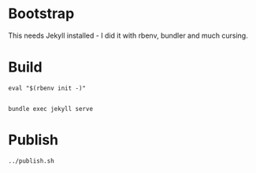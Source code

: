 # Bootstrap

This needs Jekyll installed - I did it with rbenv, bundler and much cursing.

# Build

```
eval "$(rbenv init -)"

  
bundle exec jekyll serve
```

# Publish

```
../publish.sh
```